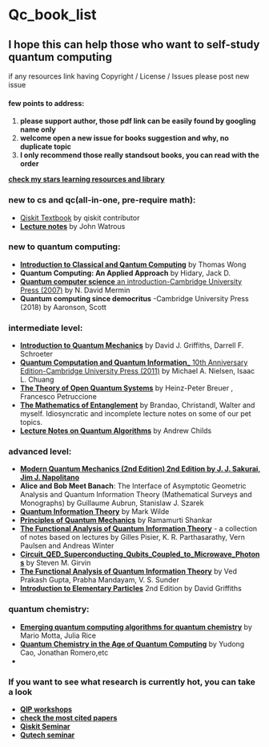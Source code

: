 # Qc_book_list

## I hope this can help those who want to self-study quantum computing
if any resources link having Copyright / License / Issues please post new issue  
#### few points to address:
1. **please support author, those pdf link can be easily found by googling name only**  
2. **welcome open a new issue for books suggestion and why, no duplicate topic**  
3. **I only recommend those really standsout books, you can read with the order**

[**check my stars learning resources and library**](https://github.com/stars/poig/lists/intro-to-qc)

### new to cs and qc(all-in-one, pre-require math):
- [Qiskit Textbook](https://qiskit.org/textbook/preface.html) by qiskit contributor
- [**Lecture notes**](https://cs.uwaterloo.ca/~watrous/) by John Watrous

### new to quantum computing:
- [**Introduction to Classical and Qantum Computing**](https://www.thomaswong.net/introduction-to-classical-and-quantum-computing-1e3p.pdf) by Thomas Wong
- **Quantum Computing: An Applied Approach** by Hidary, Jack D.
- [**Quantum computer science** an introduction-Cambridge University Press (2007)](https://library.uoh.edu.iq/admin/ebooks/22831-quantum_computer_science.pdf) by N. David Mermin
- **Quantum computing since democritus** -Cambridge University Press (2018) by Aaronson, Scott

### intermediate level:
- [**Introduction to Quantum Mechanics**](https://ia904607.us.archive.org/3/items/introduction-to-solid-state-physics-by-charles-kittel-urdukutabkhanapk.blogspot.com/Uploaded%20-%2031-03-2021/Physics%20%286%29-21-3-2021/Introduction%20to%20Quantum%20Mechanics%20by%20David%20J.%20Griffiths%20And%20Darrell%20F.%20Schroeter%20_%28urdukutabkhanapk.blogspot.com%29.pdf) by David J. Griffiths, Darrell F. Schroeter
- [**Quantum Computation and Quantum Information**_ 10th Anniversary Edition-Cambridge University Press (2011)](http://mmrc.amss.cas.cn/tlb/201702/W020170224608149940643.pdf) by  Michael A. Nielsen, Isaac L. Chuang
- [**The Theory of Open Quantum Systems**](https://ochicken.top/Library/Physics/Quantum_Computation_and_Quantum_Information/Heinz-Peter%20Breuer,%20Francesco%20Petruccione%20-%20The%20Theory%20of%20Open%20Quantum%20Systems.pdf) by Heinz-Peter Breuer , Francesco Petruccione
- [**The Mathematics of Entanglement**](https://arxiv.org/abs/1604.01790) by Brandao, Christandl, Walter and myself. Idiosyncratic and incomplete lecture notes on some of our pet topics.
- [**Lecture Notes on Quantum Algorithms**](https://www.cs.umd.edu/~amchilds/qa/) by Andrew Childs

### advanced level:
- [**Modern Quantum Mechanics (2nd Edition) 2nd Edition by J. J. Sakurai, Jim J. Napolitano**](https://kgut.ac.ir/useruploads/1505647831850hcd.pdf)
- **Alice and Bob Meet Banach**: The Interface of Asymptotic Geometric Analysis and Quantum Information Theory (Mathematical Surveys and Monographs) by Guillaume Aubrun, Stanislaw J. Szarek
- [**Quantum Information Theory**](https://markwilde.com/qit-notes.pdf) by Mark Wilde
- [**Principles of Quantum Mechanics**](http://mis.kp.ac.rw/admin/admin_panel/kp_lms/files/digital/SelectiveBooks/Mathematics/Principles%20of%20Quantum%20Mechanics%20-%20Ramamurti%20Shankar.pdf) by Ramamurti Shankar
- [**The Functional Analysis of Quantum Information Theory**](https://arxiv.org/pdf/1410.7188.pdf) - a collection of notes based on lectures by Gilles Pisier, K. R. Parthasarathy, Vern Paulsen and Andreas Winter
- [**Circuit_QED_Superconducting_Qubits_Coupled_to_Microwave_Photons**](http://www.capri-school.eu/lectureres/master_cqed_les_houches.pdf) by Steven M. Girvin
- [**The Functional Analysis of Quantum Information Theory**](https://arxiv.org/abs/1410.7188) by Ved Prakash Gupta, Prabha Mandayam, V. S. Sunder
- [**Introduction to Elementary Particles**](https://mikefragugliacom.files.wordpress.com/2016/12/introduction-to-elementary-particles-gnv64.pdf) 2nd Edition by David Griffiths

### quantum chemistry:
- [**Emerging quantum computing algorithms for quantum chemistry**](https://arxiv.org/abs/2109.02873) by Mario Motta, Julia Rice
- [**Quantum Chemistry in the Age of Quantum Computing**](https://arxiv.org/abs/1812.09976) by Yudong Cao, Jonathan Romero,etc
- 

### If you want to see what research is currently hot, you can take a look 
- [**QIP workshops**](https://qipconference.org/)  
- [**check the most cited papers**](https://scirate.com/)
- [**Qiskit Seminar**](https://qiskit.org/events/seminar-series/)
- [**Qutech seminar**](https://qutech.nl/newsroom/events/)
